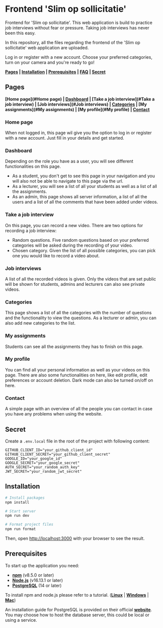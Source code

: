 # Frontend 'Slim op sollicitatie'

Frontend for 'Slim op sollicitatie'. This web application is build to practice job interviews without fear or pressure. Taking job interviews has never been this easy.

In this repository, all the files regarding the frontend of the 'Slim op sollicitatie' web application are uploaded.

Log in or register with a new account. Choose your preferred categories, turn on your camera and you're ready to go!

**[Pages](#Pages) | [Installation](#Installation) | [Prerequisites](#Prerequisites) | [FAQ](#FAQ) | [Secret](#Secret)**

## Pages

**[Home page](#Home page) | [Dashboard](#Dashboard) | [Take a job interview](#Take a job interview) | [Job interviews](#Job interviews) | [Categories](#Categories) | [My assignments](#My assignments) | [My profile](#My profile) | [Contact](#Contact)** 

### Home page

When not logged in, this page wil give you the option to log in or register with a new account. Just fill in your details and get started.

### Dashboard

Depending on the role you have as a user, you will see different functionalities on this page.
- As a student, you don't get to see this page in your navigation and you will also not be able to navigate to this page via the url.
- As a lecturer, you will see a list of all your students as well as a list of all the assignments.
- As an admin, this page shows all server information, a list of all the users and a list of all the comments that have been added under videos.

### Take a job interview

On this page, you can record a new video. 
There are two options for recording a job interview:
- Random questions. Five random questions based on your preferred categories will be asked during the recording of your video.
- Chosen category. Given the list of all possible categories, you can pick one you would like to record a video about.

### Job interviews

A list of all the recorded videos is given. Only the videos that are set public will be shown for students, admins and lecturers can also see private videos.

### Categories

This page shows a list of all the categories with the number of questions and the functionality to view the questions.
As a lecturer or admin, you can also add new categories to the list.

### My assignments

Students can see all the assignments they has to finish on this page.

### My profile

You can find all your personal information as well as your videos on this page.
There are also some functionalities on here, like edit profile, edit preferences or account deletion.
Dark mode can also be turned on/off on here.

### Contact

A simple page with an overview of all the people you can contact in case you have any problems when using the website.

## Secret

Create a `.env.local` file in the root of the project with following content:

```
GITHUB_CLIENT_ID="your_github_client_id"
GITHUB_CLIENT_SECRET="your_github_client_secret"
GOOGLE_ID="your_google_id"
GOOGLE_SECRET="your_google_secret"
AUTH_SECRET="your_random_auth_key"
JWT_SECRET="your_random_jwt_secret"
```

## Installation

```bash
# Install packages
npm install

# Start server
npm run dev

# Format project files
npm run format
```

Then, open [http://localhost:3000](http://localhost:3000) with your browser to see the result.

## Prerequisites

To start up the application you need:

- **[npm](https://www.npmjs.com/)** (v8.5.0 or later)
- **[Node.js](https://nodejs.org/en/)** (v16.13.1 or later)
- **[PostgreSQL](https://www.postgresql.org/)** (14 or later)

To install npm and node.js please refer to a tutorial. (**[Linux](https://linuxize.com/post/how-to-install-node-js-on-ubuntu-20-04/)** | **[Windows](https://phoenixnap.com/kb/install-node-js-npm-on-windows)** | **[Mac](https://www.newline.co/@Adele/how-to-install-nodejs-and-npm-on-macos--22782681)**)

An installation guide for PostgreSQL is provided on their official **[website](https://www.postgresql.org/)**.
You may choose how to host the database server, this could be local or using a service.
